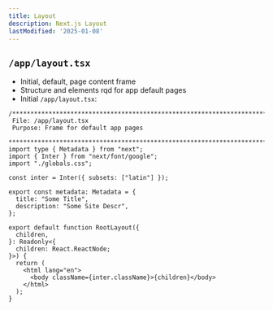 ```yaml
---
title: Layout
description: Next.js Layout
lastModified: '2025-01-08'
---
```


## `/app/layout.tsx`

- Initial, default, page content frame
- Structure and elements rqd for app default pages
- Initial `/app/layout.tsx`:

```tsx
/*******************************************************************************
 File: /app/layout.tsx
 Purpose: Frame for default app pages
 ******************************************************************************/
import type { Metadata } from "next";
import { Inter } from "next/font/google";
import "./globals.css";

const inter = Inter({ subsets: ["latin"] });

export const metadata: Metadata = {
  title: "Some Title",
  description: "Some Site Descr",
};

export default function RootLayout({
  children,
}: Readonly<{
  children: React.ReactNode;
}>) {
  return (
    <html lang="en">
      <body className={inter.className}>{children}</body>
    </html>
  );
}
```
